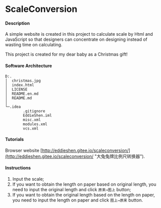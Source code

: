 # ScaleConversion

#### Description
A simple website is created in this project to calculate scale by Html and JavaScript so that designers can concentrate on designing instead of wasting time on calculating.

This project is created for my dear baby as a Christmas gift!

#### Software Architecture
```
D:.
│  christmas.jpg
│  index.html
│  LICENSE
│  README.en.md
│  README.md
│
└─.idea
        .gitignore
        EddieShen.iml
        misc.xml
        modules.xml
        vcs.xml
```

#### Tutorials

Browser website [http://eddieshen.gitee.io/scaleconversion/](http://eddieshen.gitee.io/scaleconversion/ "大兔兔牌比例尺转换器").

#### Instructions

1.  Input the scale;
2.  If you want to obtain the length on paper based on original length, you need to input the original length and click `原来→图上` button;
3.  If you want to obtain the original length based on the length on paper, you need to input the length on paper and click `图上→原来` button.
